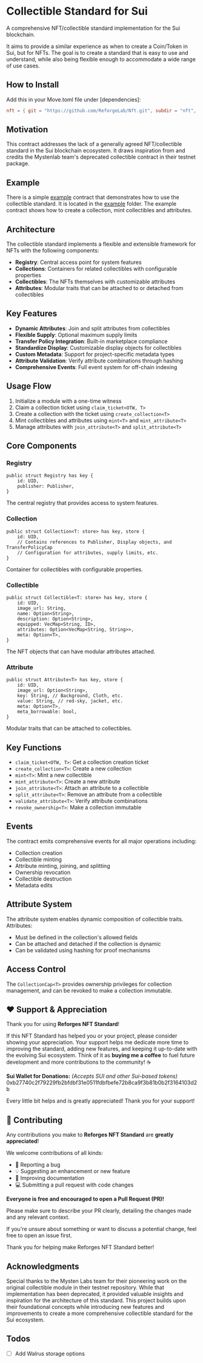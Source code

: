 # Collectible Standard for Sui

A comprehensive NFT/collectible standard implementation for the Sui blockchain.

It aims to provide a similar experience as when to create a Coin/Token in Sui, but for NFTs. The goal is to create a standard that is easy to use and understand, while also being flexible enough to accommodate a wide range of use cases.

## How to Install
Add this in your Move.toml file under [dependencies]:
```toml
nft = { git = "https://github.com/ReforgeLab/Nft.git", subdir = "nft", rev = "main" }
```
## Motivation

This contract addresses the lack of a generally agreed NFT/collectible standard in the Sui blockchain ecosystem. It draws inspiration from and credits the Mystenlab team's deprecated collectible contract in their testnet package.

## Example 
There is a simple [example](./example/sources/example_nft.move) contract that demonstrates how to use the collectible standard. It is located in the [example](./example/sources/example_nft.move) folder. The example contract shows how to create a collection, mint collectibles and attributes.

## Architecture

The collectible standard implements a flexible and extensible framework for NFTs with the following components:

- **Registry**: Central access point for system features
- **Collections**: Containers for related collectibles with configurable properties
- **Collectibles**: The NFTs themselves with customizable attributes
- **Attributes**: Modular traits that can be attached to or detached from collectibles

## Key Features

- **Dynamic Attributes**: Join and split attributes from collectibles
- **Flexible Supply**: Optional maximum supply limits
- **Transfer Policy Integration**: Built-in marketplace compliance
- **Standardize Display**: Customizable display objects for collectibles
- **Custom Metadata**: Support for project-specific metadata types
- **Attribute Validation**: Verify attribute combinations through hashing
- **Comprehensive Events**: Full event system for off-chain indexing

## Usage Flow

1. Initialize a module with a one-time witness
2. Claim a collection ticket using `claim_ticket<OTW, T>`
3. Create a collection with the ticket using `create_collection<T>`
4. Mint collectibles and attributes using `mint<T>` and `mint_attribute<T>`
5. Manage attributes with `join_attribute<T>` and `split_attribute<T>`

## Core Components

### Registry

```move
public struct Registry has key {
    id: UID,
    publisher: Publisher,
}
```

The central registry that provides access to system features.

### Collection

```move
public struct Collection<T: store> has key, store {
    id: UID,
    // Contains references to Publisher, Display objects, and TransferPolicyCap
    // Configuration for attributes, supply limits, etc.
}
```

Container for collectibles with configurable properties.

### Collectible

```move
public struct Collectible<T: store> has key, store {
    id: UID,
    image_url: String,
    name: Option<String>,
    description: Option<String>,
    equipped: VecMap<String, ID>,
    attributes: Option<VecMap<String, String>>,
    meta: Option<T>,
}
```

The NFT objects that can have modular attributes attached.

### Attribute

```move
public struct Attribute<T> has key, store {
    id: UID,
    image_url: Option<String>,
    key: String, // Background, Cloth, etc.
    value: String, // red-sky, jacket, etc.
    meta: Option<T>,
    meta_borrowable: bool,
}
```

Modular traits that can be attached to collectibles.

## Key Functions

- `claim_ticket<OTW, T>`: Get a collection creation ticket
- `create_collection<T>`: Create a new collection
- `mint<T>`: Mint a new collectible
- `mint_attribute<T>`: Create a new attribute
- `join_attribute<T>`: Attach an attribute to a collectible
- `split_attribute<T>`: Remove an attribute from a collectible
- `validate_attribute<T>`: Verify attribute combinations
- `revoke_ownership<T>`: Make a collection immutable

## Events

The contract emits comprehensive events for all major operations including:
- Collection creation
- Collectible minting
- Attribute minting, joining, and splitting
- Ownership revocation
- Collectible destruction
- Metadata edits

## Attribute System

The attribute system enables dynamic composition of collectible traits. Attributes:
- Must be defined in the collection's allowed fields
- Can be attached and detached if the collection is dynamic
- Can be validated using hashing for proof mechanisms

## Access Control

The `CollectionCap<T>` provides ownership privileges for collection management, and can be revoked to make a collection immutable.

## ❤️ Support & Appreciation

Thank you for using **Reforges NFT Standard**! 

If this NFT Standard has helped you or your project, please consider showing your appreciation. Your support helps me dedicate more time to improving the standard, adding new features, and keeping it up-to-date with the evolving Sui ecosystem. Think of it as **buying me a coffee** to fuel future development and more contributions to the community! ☕

**Sui Wallet for Donations:**
*(Accepts SUI and other Sui-based tokens)*
0xb27740c2f79229fb2bfdbf31e0511fdbfbefe72b8ca9f3b81b0b2f3164103d2b

Every little bit helps and is greatly appreciated! Thank you for your support!

## 🤝 Contributing

Any contributions you make to **Reforges NFT Standard** are **greatly appreciated**!

We welcome contributions of all kinds:
*   🐛 Reporting a bug
*   💡 Suggesting an enhancement or new feature
*   📝 Improving documentation
*   💻 Submitting a pull request with code changes

**Everyone is free and encouraged to open a Pull Request (PR)!**

Please make sure to describe your PR clearly, detailing the changes made and any relevant context.

If you're unsure about something or want to discuss a potential change, feel free to open an issue first.

Thank you for helping make Reforges NFT Standard better!

## Acknowledgments

Special thanks to the Mysten Labs team for their pioneering work on the original collectible module in their testnet repository. While that implementation has been deprecated, it provided valuable insights and inspiration for the architecture of this standard. This project builds upon their foundational concepts while introducing new features and improvements to create a more comprehensive collectible standard for the Sui ecosystem.

## Todos
- [ ] Add Walrus storage options
